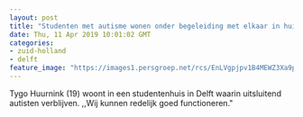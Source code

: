 ```yaml
---
layout: post
title: "Studenten met autisme wonen onder begeleiding met elkaar in huis: 'Eigenlijk zijn wij heel normaal’"
date: Thu, 11 Apr 2019 10:01:02 GMT
categories: 
- zuid-holland 
- delft 
feature_image: "https://images1.persgroep.net/rcs/EnLVgpjpv1B4MEWZ3Xa9pPXzYmg/diocontent/144975583/_fitwidth/400/?appId=21791a8992982cd8da851550a453bd7f&quality=0.7"
---
```


Tygo Huurnink (19) woont in een studentenhuis in Delft waarin uitsluitend autisten verblijven. ,,Wij kunnen redelijk goed functioneren."
